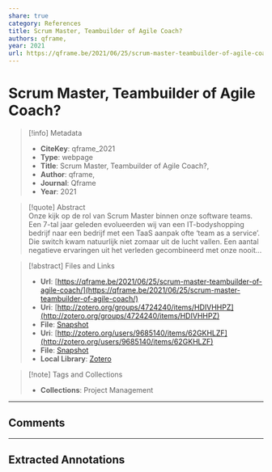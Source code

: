 ```yaml
---
share: true
category: References
title: Scrum Master, Teambuilder of Agile Coach?
authors: qframe,
year: 2021
url: https://qframe.be/2021/06/25/scrum-master-teambuilder-of-agile-coach/
---
```

  
# Scrum Master, Teambuilder of Agile Coach?  
  
> [!info] Metadata  
> - **CiteKey**: qframe_2021  
> - **Type**: webpage  
> - **Title**: Scrum Master, Teambuilder of Agile Coach?,   
> - **Author**: qframe,  
> - **Journal**: Qframe   
> - **Year**: 2021   
  
> [!quote] Abstract  
> Onze kijk op de rol van Scrum Master binnen onze software teams. Een 7-tal jaar geleden evolueerden wij van een IT-bodyshopping bedrijf naar een bedrijf met een TaaS aanpak ofte ‘team as a service’. Die switch kwam natuurlijk niet zomaar uit de lucht vallen. Een aantal negatieve ervaringen uit het verleden gecombineerd met onze nooit…  
  
> [!abstract] Files and Links  
> - **Url**: [https://qframe.be/2021/06/25/scrum-master-teambuilder-of-agile-coach/](https://qframe.be/2021/06/25/scrum-master-teambuilder-of-agile-coach/)  
> - **Uri**: [http://zotero.org/groups/4724240/items/HDIVHHPZ](http://zotero.org/groups/4724240/items/HDIVHHPZ)  
> - **File**: [Snapshot](file:///Users/jan/Zotero/storage/H6GDPNX2/scrum-master-teambuilder-of-agile-coach.html)  
> - **Uri**: [http://zotero.org/users/9685140/items/62GKHLZF](http://zotero.org/users/9685140/items/62GKHLZF)  
> - **File**: [Snapshot](file:///Users/jan/Zotero/storage/NQPJ85QZ/scrum-master-teambuilder-of-agile-coach.html)  
> - **Local Library**: [Zotero]((zotero://select/library/items/62GKHLZF))  
  
> [!note] Tags and Collections  
> - **Collections**: Project Management  
  
----  
  
## Comments  
  
  
  
----  
  
## Extracted Annotations  
  
